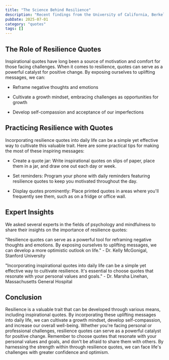 ```yaml
---
title: "The Science Behind Resilience"
description: "Recent findings from the University of California, Berkeley, suggest that even brief exposure to nature can increase feelings of resilience. This is due in part to the calming effects of natural en..."
pubDate: 2025-07-01
category: "quotes"
tags: []
---
```


## The Role of Resilience Quotes

Inspirational quotes have long been a source of motivation and comfort for those facing challenges. When it comes to resilience, quotes can serve as a powerful catalyst for positive change. By exposing ourselves to uplifting messages, we can:

* Reframe negative thoughts and emotions

* Cultivate a growth mindset, embracing challenges as opportunities for growth

* Develop self-compassion and acceptance of our imperfections

## Practicing Resilience with Quotes

Incorporating resilience quotes into daily life can be a simple yet effective way to cultivate this valuable trait. Here are some practical tips for making the most of these inspiring messages:

* Create a quote jar: Write inspirational quotes on slips of paper, place them in a jar, and draw one out each day or week.

* Set reminders: Program your phone with daily reminders featuring resilience quotes to keep you motivated throughout the day.

* Display quotes prominently: Place printed quotes in areas where you'll frequently see them, such as on a fridge or office wall.

## Expert Insights

We asked several experts in the fields of psychology and mindfulness to share their insights on the importance of resilience quotes:

"Resilience quotes can serve as a powerful tool for reframing negative thoughts and emotions. By exposing ourselves to uplifting messages, we can develop a more optimistic outlook on life." - Dr. Kelly McGonigal, Stanford University

"Incorporating inspirational quotes into daily life can be a simple yet effective way to cultivate resilience. It's essential to choose quotes that resonate with your personal values and goals." - Dr. Marsha Linehan, Massachusetts General Hospital

## Conclusion

Resilience is a valuable trait that can be developed through various means, including inspirational quotes. By incorporating these uplifting messages into daily life, we can cultivate a growth mindset, develop self-compassion, and increase our overall well-being. Whether you're facing personal or professional challenges, resilience quotes can serve as a powerful catalyst for positive change. Remember to choose quotes that resonate with your personal values and goals, and don't be afraid to share them with others. By harnessing the strength within through resilience quotes, we can face life's challenges with greater confidence and optimism.